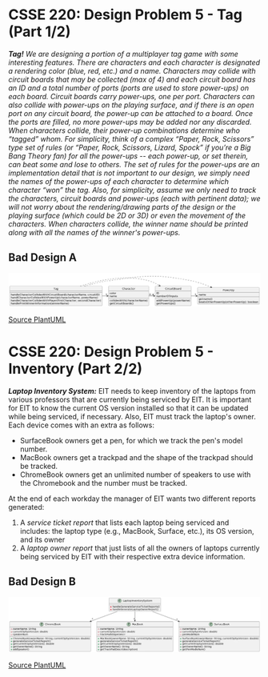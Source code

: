 # CSSE 220: Design Problem 5 - Tag (Part 1/2)
***Tag!***
*We are designing a portion of a multiplayer tag game with some interesting features. There are characters and each character is designated a rendering color (blue, red, etc.) and a name. Characters may collide with circuit boards that may be collected (max of 4) and each circuit board has an ID and a total number of ports (ports are used to store power-ups) on each board.  Circuit boards carry power-ups, one per port. Characters can also collide with power-ups on the playing surface, and if there is an open port on any circuit board, the power-up can be attached to a board.  Once the ports are filled, no more power-ups may be added nor any discarded.  When characters collide, their power-up combinations determine who “tagged” whom. For simplicity, think of a complex “Paper, Rock, Scissors” type set of rules (or “Paper, Rock, Scissors, Lizard, Spock” if you’re a Big Bang Theory fan) for all the power-ups -- each power-up, or set therein, can beat some and lose to others. The set of rules for the power-ups are an implementation detail that is not important to our design, we simply need the names of the power-ups of each character to determine which character “won” the tag. Also, for simplicity, assume we only need to track the characters, circuit boards and power-ups (each with pertinent data); we will not worry about the rendering/drawing parts of the design or the playing surface (which could be 2D or 3D) or even the movement of the characters.  When characters collide, the winner name should be printed along with all the names of the winner's power-ups.*

## Bad Design A
<img src="DP5_A.png" alt="Bad Design A" width="1000"/>

[Source PlantUML](http://www.plantuml.com/plantuml/uml/VP0_Ry8m4CLtVmehKwWWwj2f0qA59KjXe68-x2EnwZ_H-IA44D-zG698ggfBOh-xzxjxNaG6ujPP4R-DRu30oSWdYzSl6NMlA0inoYrKPr63rnQNDH0eHbe6Qut6k3DSBmsfrl170DAvIXsVu70gLLShLvEEy2TW4uv8NyrlRnEEtN7ot_IDXHDIVZ0K-T4mbH5LyFeX9CI6ZEUTyHwfz8T03jW4dnzlIZ_hqiT-UELPg6032GyEXHhCJXidQuKyV8oOFsb3_GeiLyAtRe-qFfI-QJaAq3gzGnSy4Njr2EibUUvMgf1l_sl37e7Zcckan0g3o-HTxaEm25vSn1OgEPlBx2Lx9XNFp3CoLSspUVPQ56_PQ7qnl2H6F-AEBUxUOZvsZIgfVO5Ujyx-0000)

# CSSE 220: Design Problem 5 - Inventory (Part 2/2)
***Laptop Inventory System:***
EIT needs to keep inventory of the laptops from various professors that are currently being serviced by EIT. It is important for EIT to know the current OS version installed so that it can be updated while being serviced, if necessary. Also, EIT must track the laptop's owner. Each device comes with an extra as follows:
  - SurfaceBook owners get a pen, for which we track the pen's model number.
  - MacBook owners get a trackpad and the shape of the trackpad should be tracked.
  - ChromeBook owners get an unlimited number of speakers to use with the Chromebook and the number must be tracked.

At the end of each workday the manager of EIT wants two different reports generated: 

  1.  A *service ticket report* that lists each laptop being serviced and includes: the laptop type (e.g., MacBook, Surface, etc.), its OS version, and its owner
  2.  A *laptop owner report* that just lists of all the owners of laptops currently being serviced by EIT with their respective extra device information.

## Bad Design B
<img src="DP5_B.png" alt="Bad Design B" width="1000"/>

[Source PlantUML](http://www.plantuml.com/plantuml/uml/pPBBQkim48RtVeeXA_lav0MoAA4fb49peGxTgz8qCPObCHedX99thstPg93q0jbaaqNq-vj_FcRcMH3NbKwa5jx3it1itPFPes5Bn_pe6IluI01WiXD6QNn4WoGOSwHz8N5Jo1Bv1Pqbzcbs8HYGguD12h4qW-IKG79vraJPWvdSZVwDOBuZM-6zjUNlsOMGVmlcDRqB6QYGGBzt7DKl2xOjl1GLJY5dAims_2rh8ZIySWtv5SaNran1sVfDOmXuXw94MjPLYmSOHtHwnlp_4o_hFjz-xpiT4Zm_fwHPx1L2gs5w-nHt6Wkbyb2w0Pu69S7ezJwOX2pNGkKxuV01lQJUI-3Vf9JmjEcRTwLJrVuMZXlA5qlndAutvT0ih48TJoV2RrZJkgkjiQdTtSyCZQeh_Ga0)
